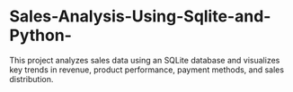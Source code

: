 # Sales-Analysis-Using-Sqlite-and-Python-
This project analyzes sales data using an SQLite database and visualizes key trends in revenue, product performance, payment methods, and sales distribution.
